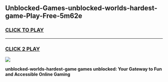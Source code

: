 
## Unblocked-Games-unblocked-worlds-hardest-game-Play-Free-5m62e
<h3>
<a href="https://premium76.site?title=unblocked-worlds-hardest-game&ref=10A">CLICK TO PLAY</a></h3>
<hr>

<h3>
<a href="https://premium76.site?title=unblocked-worlds-hardest-game&ref=10A">CLICK 2 PLAY</a>
  
</h3>

<a href="https://premium76.site?title=unblocked-worlds-hardest-game&ref=10A"><img src="https://clearcache.store/games.png"></a>


**unblocked-worlds-hardest-game games unblocked: Your Gateway to Fun and Accessible Online Gaming**
